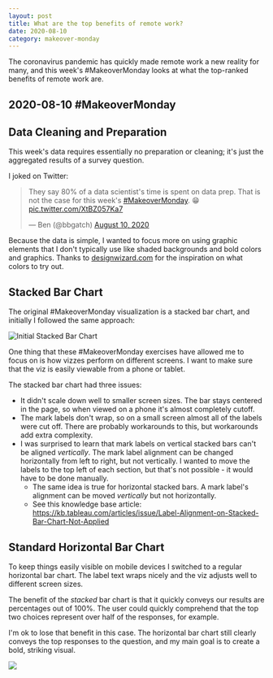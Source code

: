 ```yaml
---
layout: post
title: What are the top benefits of remote work?
date: 2020-08-10
category: makeover-monday
---
```


The coronavirus pandemic has quickly made remote work a new reality for many, and this week's #MakeoverMonday looks at what the top-ranked benefits of remote work are. <!--more-->

## 2020-08-10 #MakeoverMonday
## Data Cleaning and Preparation
This week's data requires essentially no preparation or cleaning; it's just the aggregated results of a survey question.

I joked on Twitter:
<blockquote class="twitter-tweet"><p lang="en" dir="ltr">They say 80% of a data scientist&#39;s time is spent on data prep. That is not the case for this week&#39;s <a href="https://twitter.com/hashtag/MakeoverMonday?src=hash&amp;ref_src=twsrc%5Etfw">#MakeoverMonday</a>. 😁 <a href="https://t.co/XtBZ057Ka7">pic.twitter.com/XtBZ057Ka7</a></p>&mdash; Ben (@bbgatch) <a href="https://twitter.com/bbgatch/status/1292844749322440706?ref_src=twsrc%5Etfw">August 10, 2020</a></blockquote> <script async src="https://platform.twitter.com/widgets.js" charset="utf-8"></script> 

Because the data is simple, I wanted to focus more on using graphic elements that I don't typically use like shaded backgrounds and bold colors and graphics. Thanks to [designwizard.com](https://www.designwizard.com/blog/design-trends/colour-combination) for the inspiration on what colors to try out.

## Stacked Bar Chart
The original #MakeoverMonday visualization is a stacked bar chart, and initially I followed the same approach:

![Initial Stacked Bar Chart](\assets\images\makeover-monday\2020-08-10_initial-chart.png)

One thing that these #MakeoverMonday exercises have allowed me to focus on is how vizzes perform on different screens. I want to make sure that the viz is easily viewable from a phone or tablet.

The stacked bar chart had three issues:
* It didn't scale down well to smaller screen sizes. The bar stays centered in the page, so when viewed on a phone it's almost completely cutoff.
* The mark labels don't wrap, so on a small screen almost all of the labels were cut off. There are probably workarounds to this, but workarounds add extra complexity.
* I was surprised to learn that mark labels on vertical stacked bars can't be aligned *vertically*. The mark label alignment can be changed horizontally from left to right, but not vertically. I wanted to move the labels to the top left of each section, but that's not possible - it would have to be done manually.
    * The same idea is true for horizontal stacked bars. A mark label's alignment can be moved *vertically* but not horizontally.
    * See this knowledge base article: https://kb.tableau.com/articles/issue/Label-Alignment-on-Stacked-Bar-Chart-Not-Applied

## Standard Horizontal Bar Chart
To keep things easily visible on mobile devices I switched to a regular horizontal bar chart. The label text wraps nicely and the viz adjusts well to different screen sizes.

The benefit of the *stacked* bar chart is that it quickly conveys our results are percentages out of 100%. The user could quickly comprehend that the top two choices represent over half of the responses, for example.

I'm ok to lose that benefit in this case. The horizontal bar chart still clearly conveys the top responses to the question, and my main goal is to create a bold, striking visual.

<div class='tableauPlaceholder' id='viz1597085382499' style='position: relative'><noscript><a href='#'><img alt=' ' src='https:&#47;&#47;public.tableau.com&#47;static&#47;images&#47;re&#47;remote-work&#47;RemoteWork&#47;1_rss.png' style='border: none' /></a></noscript><object class='tableauViz'  style='display:none;'><param name='host_url' value='https%3A%2F%2Fpublic.tableau.com%2F' /> <param name='embed_code_version' value='3' /> <param name='site_root' value='' /><param name='name' value='remote-work&#47;RemoteWork' /><param name='tabs' value='no' /><param name='toolbar' value='yes' /><param name='static_image' value='https:&#47;&#47;public.tableau.com&#47;static&#47;images&#47;re&#47;remote-work&#47;RemoteWork&#47;1.png' /> <param name='animate_transition' value='yes' /><param name='display_static_image' value='yes' /><param name='display_spinner' value='yes' /><param name='display_overlay' value='yes' /><param name='display_count' value='yes' /><param name='language' value='en' /><param name='filter' value='publish=yes' /></object></div> <script type='text/javascript'> var divElement = document.getElementById('viz1597085382499'); var vizElement = divElement.getElementsByTagName('object')[0]; if ( divElement.offsetWidth > 800 ) { vizElement.style.width='600px';vizElement.style.height='1027px';} else if ( divElement.offsetWidth > 500 ) { vizElement.style.width='600px';vizElement.style.height='1027px';} else { vizElement.style.width='100%';vizElement.style.height=(divElement.offsetWidth*1.77)+'px';} var scriptElement = document.createElement('script'); scriptElement.src = 'https://public.tableau.com/javascripts/api/viz_v1.js'; vizElement.parentNode.insertBefore(scriptElement, vizElement); </script>




